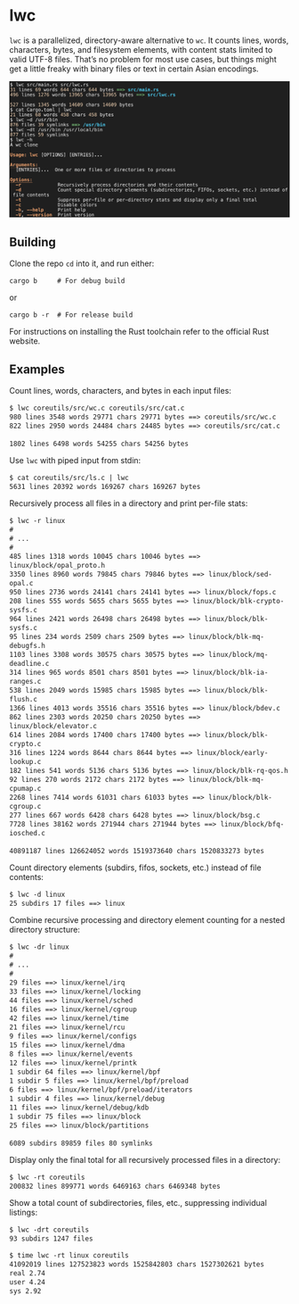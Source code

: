 # lwc

`lwc` is a parallelized, directory-aware alternative to `wc`. It counts lines,
words, characters, bytes, and filesystem elements, with content stats limited to
valid UTF-8 files. That’s no problem for most use cases, but things might get a
little freaky with binary files or text in certain Asian encodings.

![lwc example](https://github.com/psczlek/lwc/blob/main/img/lwc.png)

## Building

Clone the repo `cd` into it, and run either:

```
cargo b     # For debug build
```

or

```
cargo b -r  # For release build
```

For instructions on installing the Rust toolchain refer to the official Rust website.

## Examples

Count lines, words, characters, and bytes in each input files:

```
$ lwc coreutils/src/wc.c coreutils/src/cat.c
980 lines 3548 words 29771 chars 29771 bytes ==> coreutils/src/wc.c
822 lines 2950 words 24484 chars 24485 bytes ==> coreutils/src/cat.c

1802 lines 6498 words 54255 chars 54256 bytes
```

Use `lwc` with piped input from stdin:

```
$ cat coreutils/src/ls.c | lwc
5631 lines 20392 words 169267 chars 169267 bytes
```

Recursively process all files in a directory and print per-file stats:

```
$ lwc -r linux
#
# ...
#
485 lines 1318 words 10045 chars 10046 bytes ==> linux/block/opal_proto.h
3350 lines 8960 words 79845 chars 79846 bytes ==> linux/block/sed-opal.c
950 lines 2736 words 24141 chars 24141 bytes ==> linux/block/fops.c
208 lines 555 words 5655 chars 5655 bytes ==> linux/block/blk-crypto-sysfs.c
964 lines 2421 words 26498 chars 26498 bytes ==> linux/block/blk-sysfs.c
95 lines 234 words 2509 chars 2509 bytes ==> linux/block/blk-mq-debugfs.h
1103 lines 3308 words 30575 chars 30575 bytes ==> linux/block/mq-deadline.c
314 lines 965 words 8501 chars 8501 bytes ==> linux/block/blk-ia-ranges.c
538 lines 2049 words 15985 chars 15985 bytes ==> linux/block/blk-flush.c
1366 lines 4013 words 35516 chars 35516 bytes ==> linux/block/bdev.c
862 lines 2303 words 20250 chars 20250 bytes ==> linux/block/elevator.c
614 lines 2084 words 17400 chars 17400 bytes ==> linux/block/blk-crypto.c
316 lines 1224 words 8644 chars 8644 bytes ==> linux/block/early-lookup.c
182 lines 541 words 5136 chars 5136 bytes ==> linux/block/blk-rq-qos.h
92 lines 270 words 2172 chars 2172 bytes ==> linux/block/blk-mq-cpumap.c
2268 lines 7414 words 61031 chars 61033 bytes ==> linux/block/blk-cgroup.c
277 lines 667 words 6428 chars 6428 bytes ==> linux/block/bsg.c
7728 lines 38162 words 271944 chars 271944 bytes ==> linux/block/bfq-iosched.c

40891187 lines 126624052 words 1519373640 chars 1520833273 bytes
```

Count directory elements (subdirs, fifos, sockets, etc.) instead of file contents:

```
$ lwc -d linux
25 subdirs 17 files ==> linux
```

Combine recursive processing and directory element counting for a nested directory
structure:

```
$ lwc -dr linux
#
# ...
#
29 files ==> linux/kernel/irq
33 files ==> linux/kernel/locking
44 files ==> linux/kernel/sched
16 files ==> linux/kernel/cgroup
42 files ==> linux/kernel/time
21 files ==> linux/kernel/rcu
9 files ==> linux/kernel/configs
15 files ==> linux/kernel/dma
8 files ==> linux/kernel/events
12 files ==> linux/kernel/printk
1 subdir 64 files ==> linux/kernel/bpf
1 subdir 5 files ==> linux/kernel/bpf/preload
6 files ==> linux/kernel/bpf/preload/iterators
1 subdir 4 files ==> linux/kernel/debug
11 files ==> linux/kernel/debug/kdb
1 subdir 75 files ==> linux/block
25 files ==> linux/block/partitions

6089 subdirs 89859 files 80 symlinks
```

Display only the final total for all recursively processed files in a directory:

```
$ lwc -rt coreutils
200832 lines 899771 words 6469163 chars 6469348 bytes
```

Show a total count of subdirectories, files, etc., suppressing individual listings:

```
$ lwc -drt coreutils
93 subdirs 1247 files
```

```
$ time lwc -rt linux coreutils
41092019 lines 127523823 words 1525842803 chars 1527302621 bytes
real 2.74
user 4.24
sys 2.92
```
